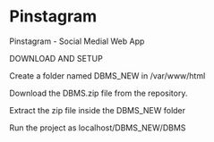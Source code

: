 # Pinstagram
Pinstagram - Social Medial Web App

DOWNLOAD AND SETUP

Create a folder named DBMS_NEW in /var/www/html

Download the DBMS.zip file from the repository.

Extract the zip file inside the DBMS_NEW folder

Run the project as localhost/DBMS_NEW/DBMS
